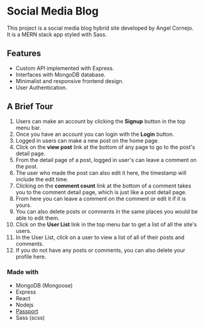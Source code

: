 # Social Media Blog
This project is a social media blog hybrid site developed by Angel Cornejo. It is a MERN stack app styled with Sass.

## Features
- Custom API implemented with Express.
- Interfaces with MongoDB database.
- Minimalist and responsive frontend design.
- User Authentication.

## A Brief Tour
1. Users can make an account by clicking the **Signup** button in the top menu bar.
2. Once you have an account you can login with the **Login** button.
3. Logged in users can make a new post on the home page.
4. Click on the **view post** link at the bottom of any page to go to the post's detail page.
5. From the detail page of a post, logged in user's can leave a comment on the post.
6. The user who made the post can also edit it here, the timestamp will include the edit time.
7. Clicking on the **comment count** link at the bottom of a comment takes you to the comment detail page, which is just like a post detail page.
8. From here you can leave a comment on the comment or edit it if it is yours.
9. You can also delete posts or comments in the same places you would be able to edit them.
10. Click on the **User List** link in the top menu bar to get a list of all the site's users.
11. In the User List, click on a user to view a list of all of their posts and comments.
12. If you do not have any posts or comments, you can also delete your profile here.

### Made with
- MongoDB (Mongoose)
- Express
- React
- Nodejs
- [Passport](http://www.passportjs.org/)
- Sass (scss)
